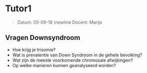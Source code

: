 # Tutor1
 > Datum: 05-09-18 \newline
 > Docent: Marije

## Vragen Downsyndroom

- Hoe krijg je trisomie? 
- Wat is prevalentie van Down Syndroom in de gehele bevolking?
- Wat zijn de meeste voorkomende chromosale afwijkingen?
- Op welke manieren kunnen geanalyseerd worden?
